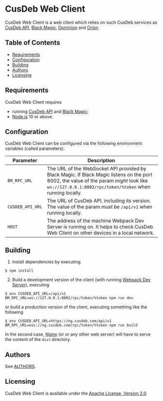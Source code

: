 # CusDeb Web Client

CusDeb Web Client is a web client which relies on such CusDeb services as [CusDeb API](https://github.com/tolstoyevsky/cusdeb-api), [Black Magic](https://github.com/tolstoyevsky/blackmagic), [Dominion](https://github.com/tolstoyevsky/dominion) and [Orion](https://github.com/tolstoyevsky/orion).

## Table of Contents

- [Requirements](#requirements)
- [Configuration](#configuration)
- [Building](#building)
- [Authors](#authors)
- [Licensing](#licensing)

## Requirements

CusDeb Web Client requires

* running [CusDeb API](https://github.com/tolstoyevsky/cusdeb-api) and [Black Magic](https://github.com/tolstoyevsky/blackmagic);
* [Node.js](https://nodejs.org/) 10 or above.

## Configuration

CusDeb Web Client can be configured via the following environment variables (called parameters).

| Parameter        | Description |
|------------------|-------------|
| `BM_RPC_URL`     | The URL of the WebSocket API provided by Black Magic. If Black Magic listens on the port 8002, the value of the param *might* look like `ws://127.0.0.1:8002/rpc/token/%token` when running locally. |
| `CUSDEB_API_URL` | The URL of CusDeb API, including its version. The value of the param *must be* `/api/v1` when running locally. |
| `HOST`           | The address of the machine Webpack Dev Server is running on. It helps to check CusDeb Web Client on other devices in a local network. |

## Building

1. Install dependencies by executing

```
$ npm install
```

2. Build a development version of the client (with running [Webpack Dev Server](https://webpack.js.org/configuration/dev-server/)), executing

```
$ env CUSDEB_API_URL=/api/v1 BM_RPC_URL=ws://127.0.0.1:8002/rpc/token/%token npm run dev
```

or build a production version of the client, executing something like the following

```
$ env CUSDEB_API_URL=https://ng.cusdeb.com/api/v1 BM_RPC_URL=wss://ng.cusdeb.com/rpc/token/%token npm run build
```

In the second case, [Nginx](https://nginx.org) (or or any other web server) will have to serve the content of the `dist` directory.

## Authors

See [AUTHORS](AUTHORS.md).

## Licensing

CusDeb Web Client is available under the [Apache License, Version 2.0](LICENSE).

